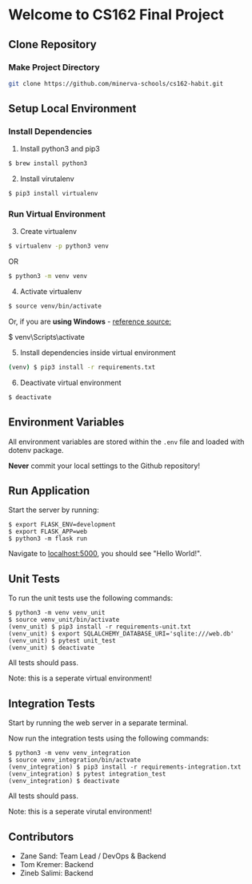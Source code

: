 # Welcome to CS162 Final Project

## Clone Repository

### Make Project Directory
```bash
git clone https://github.com/minerva-schools/cs162-habit.git
```

## Setup Local Environment

### Install Dependencies

1. Install python3 and pip3

```bash
$ brew install python3
```

2. Install virutalenv

```bash
$ pip3 install virtualenv
```

### Run Virtual Environment

3. Create virtualenv

```bash
$ virtualenv -p python3 venv
```
OR
```bash
$ python3 -m venv venv
```

4. Activate virtualenv
```bash
$ source venv/bin/activate
```
Or, if you are **using Windows** - [reference source:](https://stackoverflow.com/questions/8921188/issue-with-virtualenv-cannot-activate)

$ venv\Scripts\activate

5. Install dependencies inside virtual environment
```bash
(venv) $ pip3 install -r requirements.txt
```

6. Deactivate virtual environment
```bash
$ deactivate
```

## Environment Variables

All environment variables are stored within the `.env` file and loaded with dotenv package.

**Never** commit your local settings to the Github repository!

## Run Application

Start the server by running:

    $ export FLASK_ENV=development
    $ export FLASK_APP=web
    $ python3 -m flask run

Navigate to [localhost:5000](localhost:5000), you should see "Hello World!".

## Unit Tests
To run the unit tests use the following commands:

    $ python3 -m venv venv_unit
    $ source venv_unit/bin/activate
    (venv_unit) $ pip3 install -r requirements-unit.txt
    (venv_unit) $ export SQLALCHEMY_DATABASE_URI='sqlite:///web.db'
    (venv_unit) $ pytest unit_test
    (venv_unit) $ deactivate

All tests should pass.

Note: this is a seperate virtual environment!

## Integration Tests
Start by running the web server in a separate terminal.

Now run the integration tests using the following commands:

    $ python3 -m venv venv_integration
    $ source venv_integration/bin/actvate
    (venv_integration) $ pip3 install -r requirements-integration.txt
    (venv_integration) $ pytest integration_test
    (venv_integration) $ deactivate

All tests should pass.

Note: this is a seperate virutal environment!

## Contributors
- Zane Sand: Team Lead / DevOps & Backend
- Tom Kremer: Backend
- Zineb Salimi: Backend
